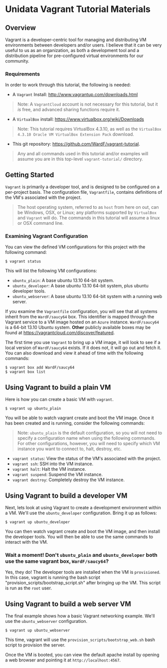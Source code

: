 Unidata Vagrant Tutorial Materials
==================================

Overview
--------

Vagrant is a developer-centric tool for managing and distributing VM environments between developers and/or users.  I believe that it can be very useful to us as an organization, as both a development tool and a distribution pipeline for pre-configured virtual environments for our community.

### Requirements

In order to work through this tutorial, the following is needed:

* A `Vagrant` Install: http://www.vagrantup.com/downloads.html

> Note: A `VagrantCloud` account is not necessary for this tutorial, but it *is* free, and advanced sharing functions require it.  

* A `VirtualBox` install: https://www.virtualbox.org/wiki/Downloads

> Note: This tutorial requires VirtualBox 4.3.10, as well as the `VirtualBox 4.3.10 Oracle VM VirtualBox Extension Pack` download.

* This git repository: https://github.com/WardF/vagrant-tutorial.

> Any and all commands used in this tutorial and/or examples will assume you are in this top-level `vagrant-tutorial/` directory.  


Getting Started
---------------

`Vagrant` is primarily a developer tool, and is designed to be configured on a per-project basis. The configuration file, `Vagrantfile`, contains definitions of the VM's associated with the project.

> The host operating system, referred to as `host` from here on out, can be Windows, OSX, or Linux; any platforms supported by `VirtualBox` and `Vagrant` will do.  The commands in this tutorial will assume a linux or OSX command line.

### Examining Vagrant Configuration

You can view the defined VM configurations for this project with the following command:

    $ vagrant status
    
This will list the following VM configurations:

* `ubuntu_plain`: A base ubuntu 13.10 64-bit system.
* `ubuntu_developer`: A base ubuntu 13.10 64-bit system, plus ubuntu developer tools.
* `ubuntu_webserver`: A base ubuntu 13.10 64-bit system with a running web server.


If you examine the `Vagrantfile` configuration, you will see that all systems inherit from the `WardF/saucy64` box.  This identifier is mapped through the Vagrant service to a VM image hosted on an `Azure` instance. `WardF/saucy64` is a 64-bit 13.10 Ubuntu system.  **Other** publicly available boxes may be found at https://vagrantcloud.com/discover/featured.

The first time you use `Vagrant` to bring up a VM image, it will look to see if a local version of `WardF/saucy64` exists.  If it does not, it will go out and fetch it.  You can also download and view it ahead of time with the following commands:

    $ vagrant box add WardF/saucy64
    $ vagrant box list

    
Using Vagrant to build a plain VM
---------------------------------

Here is how you can create a basic VM with `vagrant`.

    $ vagrant up ubuntu_plain
     
You will be able to watch vagrant create and boot the VM image.  Once it has been created and is running, consider the following commands:

> Note: `ubuntu_plain` is the default configuration, so you will not need to specify a configuration name when using the following commands.  For other configurations, however, you will need to specify which VM instance you want to connect to, halt, destroy, etc.

* `vagrant status`: View the status of the VM's associated with the project.  
* `vagrant ssh`: SSH into the VM instance.
* `vagrant halt`: Halt the VM instance.
* `vagrant suspend`: Suspend the VM instance.
* `vagrant destroy`: Completely destroy the VM instance.

Using Vagrant to build a developer VM
-------------------------------------

Next, lets look at using Vagrant to create a development environment within a VM.  We'll use the `ubuntu_developer` configuration.  Bring it up as follows:

    $ vagrant up ubuntu_developer
    
You can then watch vagrant create and boot the VM image, and then install the developer tools.  You will then be able to use the same commands to interact with the VM.    
    
### Wait a moment! Don't `ubuntu_plain` and `ubuntu_developer` both use the same vagrant box, `WardF/saucy64`?

Yes, they do!  The developer tools are installed when the VM is `provisioned`.  In this case, vagrant is running the bash script "provision_scripts/bootstrap_script.sh" after bringing up the VM.  This script is run as the `root` user.

Using Vagrant to build a web server VM
--------------------------------------

The final example shows how a basic Vagrant networking example.  We'll use the `ubuntu_webserver` configuration.  

    $ vagrant up ubuntu_webserver
    
This time, vagrant will use the `provision_scripts/bootstrap_web.sh` bash script to provision the server.

Once the VM is booted, you can view the default apache install by opening a web browser and pointing it at `http://localhost:4567`.